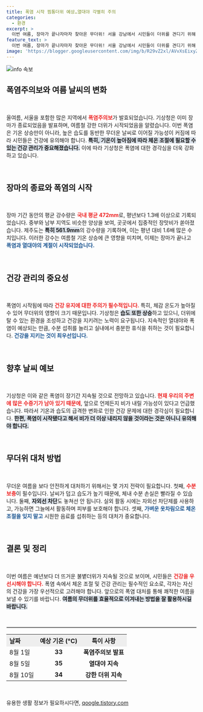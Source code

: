```yaml
---
title: 폭염 시작 찜통더위 예상…열대야 각별히 주의
categories:
  - 환경
excerpt: >
  이번 여름, 장마가 끝나자마자 찾아온 무더위! 서울 강남에서 시민들이 더위를 견디기 위해 모자를 쓰고 이동하는 모습이 포착됐습니다. 기상청은 고온과 열대야가 길게 지속될 것이라 경고하며, 건강 관리에 유의할 것을 당부했습니다. 폭염의 여파가 언제까지 계속될지 궁금하다면 클릭하세요!
feature_text: >
  이번 여름, 장마가 끝나자마자 찾아온 무더위! 서울 강남에서 시민들이 더위를 견디기 위해 모자를 쓰고 이동하는 모습이 포착됐습니다. 기상청은 고온과 열대야가 길게 지속될 것이라 경고하며, 건강 관리에 유의할 것을 당부했습니다. 폭염의 여파가 언제까지 계속될지 궁금하다면 클릭하세요!
image: 'https://blogger.googleusercontent.com/img/b/R29vZ2xl/AVvXsEixyZcFfHzMRdzZMjFBmAUKJYCLCGyLL1o632UiGVXcaFdKo_bkvkuCioo0uUKlGfBVcT3P84aROyZIXSBEx3Aw5nCQ3pTgDom1WDC4m8eifvWiAmWEEVb4x6G_l8C0QH225ldMjyaFvpxGEBGNO37VmDTDMHGhJPq73UglMfDca1-0aw/s1600/blogspot.png'
---
```


<p><img src="https://blogger.googleusercontent.com/img/b/R29vZ2xl/AVvXsEixyZcFfHzMRdzZMjFBmAUKJYCLCGyLL1o632UiGVXcaFdKo_bkvkuCioo0uUKlGfBVcT3P84aROyZIXSBEx3Aw5nCQ3pTgDom1WDC4m8eifvWiAmWEEVb4x6G_l8C0QH225ldMjyaFvpxGEBGNO37VmDTDMHGhJPq73UglMfDca1-0aw/s1600/blogspot.png" alt="info 속보" /></p>

<h2 data-ke-size="size26">폭염주의보와 여름 날씨의 변화</h2>

<p data-ke-size="size16">&nbsp;</p>

<p>올여름, 서울을 포함한 많은 지역에서 <b><span style="color: #ee2323;">폭염주의보</span></b>가 발효되었습니다. 기상청은 이미 장마가 종료되었음을 발표하며, 여름철 강한 더위가 시작되었음을 알렸습니다. 이번 폭염은 기온 상승만이 아니라, 높은 습도를 동반한 무더운 날씨로 이어질 가능성이 커짐에 따라 시민들은 건강에 유의해야 합니다. <b><span style="background-color: #21538527;">특히, 기온이 높아짐에 따라 체온 조절에 필요할 수 있는 건강 관리가 중요해졌습니다.</span></b> 이에 따라 기상청은 폭염에 대한 경각심을 더욱 강화하고 있습니다.</p>

<p data-ke-size="size16">&nbsp;</p>

<h2 data-ke-size="size26">장마의 종료와 폭염의 시작</h2>

<p data-ke-size="size16">&nbsp;</p>

<p>장마 기간 동안의 평균 강수량은 <b><span style="color: #ee2323;">국내 평균 472mm</span></b>로, 평년보다 1.3배 이상으로 기록되었습니다. 중부와 남부 지역도 비슷한 양상을 보여, 곳곳에서 집중적인 장맛비가 쏟아졌습니다. 제주도는 <b><span style="background-color: #21538527;">특히 561.9mm</span></b>의 강수량을 기록하며, 이는 평년 대비 1.6배 많은 수치입니다. 이러한 강수는 여름철 기온 상승에 큰 영향을 미치며, 이제는 장마가 끝나고 <b><span style="color: #1a5490;">폭염과 열대야의 계절이 시작되었습니다.</span></b></p>

<p data-ke-size="size16">&nbsp;</p>

<h2 data-ke-size="size26">건강 관리의 중요성</h2>

<p data-ke-size="size16">&nbsp;</p>

<p>폭염이 시작됨에 따라 <b><span style="color: #ee2323;">건강 유지에 대한 주의가 필수적입니다.</span></b> 특히, 체감 온도가 높아질 수 있어 무더위의 영향이 크기 때문입니다. 기상청은 <b><span style="background-color: #21538527;">습도 또한 상승</span></b>하고 있으니, 더위에 탈 수 있는 환경을 조성하고 건강을 지키려는 노력이 요구됩니다. 지속적인 열대야와 폭염이 예상되는 만큼, 수분 섭취를 늘리고 실내에서 충분한 휴식을 취하는 것이 필요합니다. <b><span style="color: #1a5490;">건강을 지키는 것이 최우선입니다.</span></b> </p>

<p data-ke-size="size16">&nbsp;</p>

<h2 data-ke-size="size26">향후 날씨 예보</h2>

<p data-ke-size="size16">&nbsp;</p>

<p>기상청은 이와 같은 폭염이 장기간 지속될 것으로 전망하고 있습니다. <b><span style="color: #ee2323;">현재 우리의 주변에 많은 수증기가 남아 있기 때문에</span></b>, 앞으로 언제든지 비가 내릴 가능성이 있다고 언급했습니다. 따라서 기온과 습도의 급격한 변화로 인한 건강 문제에 대한 경각심이 필요합니다. <b><span style="background-color: #21538527;">한편, 폭염이 시작됐다고 해서 비가 더 이상 내리지 않을 것이라는 것은 아니니 유의해야 합니다.</span></b> </p>

<p data-ke-size="size16">&nbsp;</p>

<h2 data-ke-size="size26">무더위 대처 방법</h2>

<p data-ke-size="size16">&nbsp;</p>

<p>무더운 여름을 보다 안전하게 대처하기 위해서는 몇 가지 전략이 필요합니다. 첫째, <b><span style="color: #ee2323;">수분 보충</span></b>이 필수입니다. 날씨가 덥고 습도가 높기 때문에, 체내 수분 손실은 빨라질 수 있습니다. 둘째, <b><span style="background-color: #21538527;">자외선 차단</span></b>도 놓쳐선 안 됩니다. 실외 활동 시에는 자외선 차단제를 사용하고, 가능하면 그늘에서 활동하며 피부를 보호해야 합니다. 셋째, <b><span style="color: #1a5490;">가벼운 옷차림으로 체온 조절을 잊지 말고</span></b> 시원한 음료를 섭취하는 등의 대처가 중요합니다.</p>

<p data-ke-size="size16">&nbsp;</p>

<h2 data-ke-size="size26">결론 및 정리</h2>

<p data-ke-size="size16">&nbsp;</p>

<p>이번 여름은 예년보다 더 뜨거운 불볕더위가 지속될 것으로 보이며, 시민들은 <b><span style="color: #ee2323;">건강을 우선시해야 합니다.</span></b> 폭염 속에서 체온 조절 및 건강 관리는 필수적인 요소로, 각자는 자신의 건강을 가장 우선적으로 고려해야 합니다. 앞으로의 폭염 대처를 통해 쾌적한 여름을 보낼 수 있기를 바랍니다. <b><span style="background-color: #21538527;">여름의 무더위를 효율적으로 이겨내는 방법을 잘 활용하시길 바랍니다.</span></b></p>

<p data-ke-size="size16">&nbsp;</p>

<hr style="border: 1px solid #ccc;"/> 

<table style="width: 100%; border-collapse: collapse;">
  <tr>
    <th style="text-align: left; background-color: #eee;">날짜</th>
    <th style="text-align: center; background-color: #eee;">예상 기온 (°C)</th>
    <th style="text-align: center; background-color: #eee;">특이 사항</th>
  </tr>
  <tr>
    <td style="text-align: left; height: 17px;">8월 1일</td>
    <td style="text-align: center; height: 17px;"><b>33</b></td>
    <td style="text-align: center; height: 17px;"><b>폭염주의보 발표</b></td>
  </tr>
  <tr>
    <td style="text-align: left; height: 17px;">8월 5일</td>
    <td style="text-align: center; height: 17px;"><b>35</b></td>
    <td style="text-align: center; height: 17px;"><b>열대야 지속</b></td>
  </tr>
  <tr>
    <td style="text-align: left; height: 17px;">8월 10일</td>
    <td style="text-align: center; height: 17px;"><b>34</b></td>
    <td style="text-align: center; height: 17px;"><b>강한 더위 지속</b></td>
  </tr>
</table>

<p data-ke-size="size16">&nbsp;</p>
유용한 생활 정보가 필요하시다면, <a href="https://qoogle.tistory.com" rel="dofollow">qoogle.tistory.com</a>


